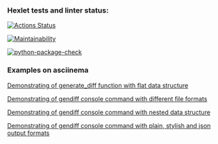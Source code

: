 ### Hexlet tests and linter status:
[![Actions Status](https://github.com/Nefedov89/python-project-lvl2/workflows/hexlet-check/badge.svg)](https://github.com/Nefedov89/python-project-lvl2/actions)

[![Maintainability](https://api.codeclimate.com/v1/badges/d531f67ea5cab99f42d7/maintainability)](https://codeclimate.com/github/Nefedov89/python-project-lvl2/maintainability)

[![python-package-check](https://github.com/Nefedov89/python-project-lvl2/actions/workflows/python-package-check.yml/badge.svg)](https://github.com/Nefedov89/python-project-lvl2/actions/workflows/python-package-check.yml)

### Examples on asciinema

[Demonstrating of generate_diff function with flat data structure](https://asciinema.org/a/437880)

[Demonstrating of gendiff console command with different file formats](https://asciinema.org/a/439009)

[Demonstrating of gendiff console command with nested data structure](https://asciinema.org/a/441116)

[Demonstrating of gendiff console command with plain, stylish and json output formats](https://asciinema.org/a/442473)